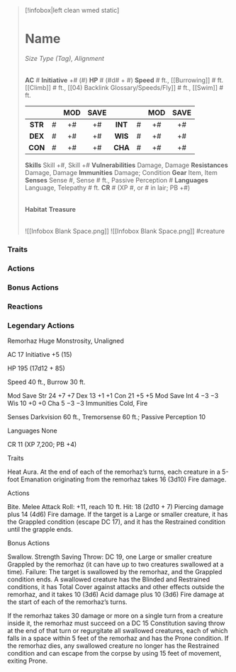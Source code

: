 > [!infobox|left clean wmed static]
> # Name
> *Size Type (Tag), Alignment*
> 
> | |
> | - |
> **AC** # **Initiative** +# (#)
> **HP** # (#d# + #)
> **Speed** # ft., [[Burrowing]] # ft. [[Climb]] # ft., [[04) Backlink Glossary/Speeds/Fly]] # ft., [[Swim]] # ft.
> 
> | | | MOD | SAVE | | | MOD | SAVE |
> | :-: | :-: | :-: | :-: | :-: | :-: | :-: | :-: |
> | **STR** | # | +# | +# | **INT** | # | +# | +# | 
> | **DEX** | # | +# | +# | **WIS** | # | +# | +# |
> | **CON** | # | +# | +# | **CHA** | # | +# | +# |
> **Skills** Skill +#, Skill +#
> **Vulnerabilities** Damage, Damage
> **Resistances** Damage, Damage
> **Immunities** Damage; Condition
> **Gear** Item, Item
> **Senses** Sense #, Sense # ft., Passive Perception #
> **Languages** Language, Telepathy # ft.
> **CR** # (XP #, or # in lair; PB +#)
>
> | |
> | - |
> **Habitat**
> **Treasure**
> 
> | |
> | - |
> ![[Infobox Blank Space.png]]
> ![[Infobox Blank Space.png]]
> #creature 


### Traits
### Actions
### Bonus Actions
### Reactions
### Legendary Actions
Remorhaz
Huge Monstrosity, Unaligned

AC 17 Initiative +5 (15)

HP 195 (17d12 + 85)

Speed 40 ft., Burrow 30 ft.

Mod	Save
Str	24	+7	+7
Dex	13	+1	+1
Con	21	+5	+5
Mod	Save
Int	4	−3	−3
Wis	10	+0	+0
Cha	5	−3	−3
Immunities Cold, Fire

Senses Darkvision 60 ft., Tremorsense 60 ft.; Passive Perception 10

Languages None

CR 11 (XP 7,200; PB +4)

Traits

Heat Aura. At the end of each of the remorhaz’s turns, each creature in a 5-foot Emanation originating from the remorhaz takes 16 (3d10) Fire damage.

Actions

Bite. Melee Attack Roll: +11, reach 10 ft. Hit: 18 (2d10 + 7) Piercing damage plus 14 (4d6) Fire damage. If the target is a Large or smaller creature, it has the Grappled condition (escape DC 17), and it has the Restrained condition until the grapple ends.

Bonus Actions

Swallow. Strength Saving Throw: DC 19, one Large or smaller creature Grappled by the remorhaz (it can have up to two creatures swallowed at a time). Failure: The target is swallowed by the remorhaz, and the Grappled condition ends. A swallowed creature has the Blinded and Restrained conditions, it has Total Cover against attacks and other effects outside the remorhaz, and it takes 10 (3d6) Acid damage plus 10 (3d6) Fire damage at the start of each of the remorhaz’s turns.

If the remorhaz takes 30 damage or more on a single turn from a creature inside it, the remorhaz must succeed on a DC 15 Constitution saving throw at the end of that turn or regurgitate all swallowed creatures, each of which falls in a space within 5 feet of the remorhaz and has the Prone condition. If the remorhaz dies, any swallowed creature no longer has the Restrained condition and can escape from the corpse by using 15 feet of movement, exiting Prone.